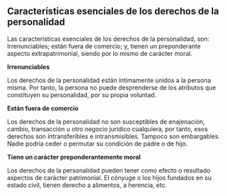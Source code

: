 ## Características esenciales de los derechos de la personalidad

Las características esenciales de los derechos de la personalidad, son: Irrenunciables; están fuera de comercio; y, tienen un preponderante aspecto extrapatrimonial, siendo por lo mismo de carácter moral. 

**Irrenunciables** 

Los derechos de la personalidad están íntimamente unidos  a la persona misma. Por tanto, la persona no puede desprenderse de los atributos que constituyen su personalidad, por su propia voluntad.

**Están fuera de comercio**

Los derechos de la personalidad no son susceptibles de enajenación, cambio, transacción u otro negocio jurídico cualquiera, por tanto, esos derechos son intransferibles e intransmisibles. Tampoco son embargables. Nadie podría ceder o permutar su condición de padre o de hijo.

**Tiene un carácter preponderantemente moral**

Los derechos de la personalidad pueden tener como efecto o resultado aspectos de carácter patrimonial. El cónyuge o los hijos fundados en su estado civil, tienen derecho a alimentos, a herencia, etc.
